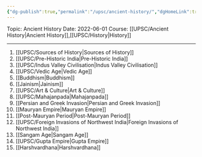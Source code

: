 ```yaml
---
{"dg-publish":true,"permalink":"/upsc/ancient-history/","dgHomeLink":true,"dgPassFrontmatter":false}
---
```


Topic: Ancient History
Date: 2022-06-01
Course: [[UPSC/Ancient History|Ancient History]],[[UPSC/History|History]]

---

1. [[UPSC/Sources of History|Sources of History]]
2. [[UPSC/Pre-Historic India|Pre-Historic India]]
3. [[UPSC/Indus Valley Civilisation|Indus Valley Civilisation]]
4. [[UPSC/Vedic Age|Vedic Age]]
5. [[Buddhism|Buddhism]]
6. [[Jainism|Jainism]]
7. [[UPSC/Art & Culture|Art & Culture]]
8. [[UPSC/Mahajanpada|Mahajanpada]]
9. [[Persian and Greek Invasion|Persian and Greek Invasion]]
10. [[Mauryan Empire|Mauryan Empire]]
11. [[Post-Mauryan Period|Post-Mauryan Period]]
12. [[UPSC/Foreign Invasions of Northwest India|Foreign Invasions of Northwest India]]
13. [[Sangam Age|Sangam Age]]
14. [[UPSC/Gupta Empire|Gupta Empire]]
15. [[Harshvardhana|Harshvardhana]]
